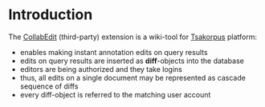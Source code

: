 # Introduction
The [CollabEdit](https://github.com/prodotiscus/tsakorpus-collab-extension "CollabEdit extension") (third-party) extension is a wiki-tool for [Tsakorpus](https://bitbucket.org/tsakorpus/tsakonian_corpus_platform "Tsakorpus") platform:
  - enables making instant annotation edits on query results
  - edits on query results are inserted as **diff**-objects into the database
  - editors are being authorized and they take logins
  - thus, all edits on a single document may be represented as cascade sequence of diffs
  - every diff-object is referred to the matching user account
